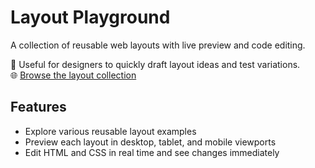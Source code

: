 # Layout Playground

A collection of reusable web layouts with live preview and code editing.

🧩 Useful for designers to quickly draft layout ideas and test variations.  
🌐 [Browse the layout collection](https://hwahyeon.github.io/layout-playground/)

## Features

- Explore various reusable layout examples  
- Preview each layout in desktop, tablet, and mobile viewports  
- Edit HTML and CSS in real time and see changes immediately  
